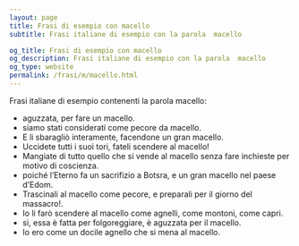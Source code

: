 ```yaml
---
layout: page
title: Frasi di esempio con macello 
subtitle: Frasi italiane di esempio con la parola  macello

og_title: Frasi di esempio con macello 
og_description: Frasi italiane di esempio con la parola  macello
og_type: website
permalink: /frasi/m/macello.html
---
```


Frasi italiane di esempio contenenti la parola macello:


- aguzzata, per fare un macello.
- siamo stati considerati come pecore da macello.
- E li sbaragliò interamente, facendone un gran macello.
- Uccidete tutti i suoi tori, fateli scendere al macello!
- Mangiate di tutto quello che si vende al macello senza fare inchieste per motivo di coscienza.
- poiché l’Eterno fa un sacrifizio a Botsra, e un gran macello nel paese d’Edom.
- Trascinali al macello come pecore, e preparali per il giorno del massacro!.
- Io li farò scendere al macello come agnelli, come montoni, come capri.
- sì, essa è fatta per folgoreggiare, è aguzzata per il macello.
- Io ero come un docile agnello che si mena al macello.
